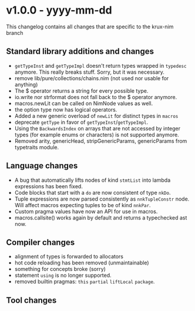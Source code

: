 
# v1.0.0 - yyyy-mm-dd

This changelog contains all changes that are specific to the krux-nim branch

## Standard library additions and changes

- `getTypeInst` and `getTypeImpl` doesn't return types wrapped in
  `typedesc` anymore. This really breaks stuff. Sorry, but it was necessary.
- remove lib/pure/collections/chains.nim (not used nor usable for anything)
- The $ operator returns a string for every possible type.
- io.write nor strformat does not fall back to the $ operator anymore.
- macros.newLit can be called on NimNode values as well.
- the option type now has logical operators.
- Added a new generic overload of `newLit` for distinct types in
  `macros`
- deprecate `getType` in favor of `getTypeInst`/`getTypeImpl`.
- Using the ``BackwardsIndex`` on arrays that are not accessed by
  integer types (for example enums or characters) is not supported
  anymore.
- Removed arity, genericHead, stripGenericParams, genericParams from
  typetraits module.

## Language changes

- A bug that automatically lifts nodes of kind `stmtList` into lambda
  expressions has been fixed.
- Code blocks that start with a `do` are now consistent of type
  `nkDo`.
- Tuple expressions are now parsed consistently as
  `nnkTupleConstr` node. Will affect macros expecting tuples to be of
  kind `nnkPar`.
- Custom pragma values have now an API for use in macros.
- macros.callsite() works again by default and returns a typechecked ast now.

## Compiler changes

- alignment of types is forwarded to allocators
- hot code reloading has been removed (unmaintainable)
- something for concepts broke (sorry)
- statement `using` is no longer supported.
- removed builtin pragmas: `this` `partial` `liftLocal` `package`.

## Tool changes
